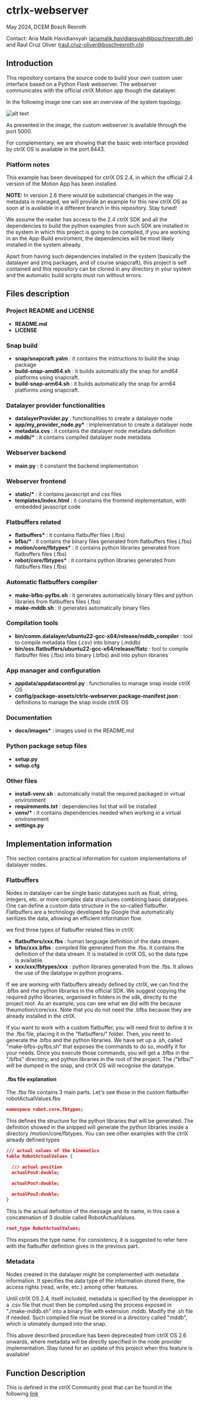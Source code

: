 # ctrlx-webserver

May 2024, DCEM Bosch Rexroth

Contact: Aria Malik Havidiansyah (ariamalik.havidiansyah@boschrexroth.de) and Raul Cruz Oliver (raul.cruz-oliver@boschrexroth.ch)

## Introduction

This repository contains the source code to build your own custom user interface based on a Python Flask webserver. The webserver communicates with the official ctrlX Motion app though the datalayer.

In the following image one can see an overview of the system topology. 

![alt text](docs/images/overview.png)

As presented in the image, the custom webserver is available through the port 5000. 

For complementary, we are showing that the basic web interface provided by ctrlX OS is available in the port 8443.

### Platform notes
This example has been developped for ctrlX OS 2.4, in which the official 2.4 version of the Motion App has been installed.

**NOTE:** In version 2.6 there would be substancial changes in the way metadata is managed, we will provide an example for this new ctrlX OS as soon at is available in a different branch in this repository. Stay tuned!

We assume the reader has access to the 2.4 ctrlX SDK and all the dependencies to build the python examples from such SDK are installed in the system in which this project is going to be compiled, if you are working in an the App-Build enviroment, the dependencies will be most likely installed in the system already. 

Apart from having such dependencies installed in the system (basically the datalayer and zmq packages, and of course snapcraft), this project is self contained and this repository can be cloned in any directory in your system and the automatic build scripts must run without errors.

## Files description

### Project README and LICENSE
- **README.md**
- **LICENSE**

### Snap build 
- **snap/snapcraft.yalm** : it contains the instructions to build the snap package
- **build-snap-amd64.sh** : it builds automatically the snap for amd64 platforms using snapcraft.
- **build-snap-arm64.sh** : it builds automatically the snap for arm64 platforms using snapcraft.

### Datalayer provider functionalities
- **datalayerProvider.py** : functionalities to create a datalayer node
- **app/my_provider_node.py\*** : implementation to create a datalayer node
- **metadata.cvs** : it contains the datalayer node metadata definition
- **mddb/\*** : it contains compiled datalayer node metadata

### Webserver backend
- **main.py** : it constaint the backend implementation

###  Webserver frontend
- **static/\*** : it contains javascript and css files
- **templates/index.html** : it constains the frontend implementation, with embedded javascript code

### Flatbuffers related 
- **flatbuffers\*** : it contains flatbuffer files (.fbs)
- **bfbs/\*** : it contains the binary files generated from flatbuffers files (.fbs)
- **motion/core/fbtypes\*** : it contains python libraries generated from flatbuffers files (.fbs) 
- **robot/core/fbtypes\*** : it contains python libraries generated from flatbuffers files (.fbs) 

### Automatic flatbuffers compiler
- **make-bfbs-pyfbs.sh** : it generates automatically binary files and python libraries from flatbuffers files (.fbs)
- **make-mddb.sh** : it generates automatically binary files 

### Compilation tools
- **bin/comm.datalayer/ubuntu22-gcc-x64/release/mddb_compiler** : tool to compile metadata files (.csv) into binary (.mddb)
- **bin/oss.flatbuffers/ubuntu22-gcc-x64/release/flatc** : tool to compile flatbuffer files (.fbs) into binary (.bfbs) and into pyhon libraries

### App manager and configuration
- **appdata/appdatacontrol.py** : functionalies to manage snap inside ctrlX OS
- **config/package-assets/ctrlx-webserver.package-manifest.json** : definitions to manage the snap inside ctrlX OS

### Documentation
- **docs/images\*** : images used in the README.md

### Python package setup files
- **setup.py**
- **setup.cfg**

### Other files
- **install-venv.sh** : automatically install the required packaged in virtual environment
- **requirements.txt** : dependenciies list that will be installed 
- **venv/\*** : it contains dependencies needed when working in a virtual environement
- **settings.py**


## Implementation information
This section contains practical information for custom implementations of datalayer nodes.

### Flatbuffers
Nodes in datalayer can be single basic datatypes such as float, string, integers, etc. or more complex data structures combining basic datatypes. 
One can define a custom data structure in the so-called flatbuffer. Flatbuffers are a technology developed by Google that automatically serilizes the data, allowing an efficient information flow.

we find three types of flatbuffer related files in ctrlX:
- **flatbuffers/xxx.fbs** : human language definition of the data stream
- **bfbs/xxx.bfbs** : compiled file generated from the .fbs. It contains the definition of the data stream. It is installed in ctrlX OS, so the data type is available.
- **xxx/xxx/fbtypes/xxx** : python libraries generated from the .fbs. It allows the use of the datatype in python programs.

If we are working with flatbuffers already defined by ctrlX, we can find the .bfbs and rhe python libraries in the official SDK. We suggest copying the required  pytho libraries, organised in folders in the sdk, directly to the project root. As an example, you can see what we did with the because theumotion/core/xxx. Note that you do not need the .bfbs because they are already installed in the ctrlX. 

If you want to work with a custom flatbuffer, you will need first to define it in the .fbs file, placing it in the "flatbuffers/" folder. Then, you need to generate the .bfbs and the python libraries. We have set up a .sh, called "make-bfbs-pyfbs.sh" that exposes the commands to do so, modify it for your needs. Once you execute those commands, you will get a .bfbs in the "/bfbs" directory, and python libraries in the root of the project. The /"bfbs/" will be dumped in the snap, and ctrlX OS will recognise the datatype.

#### .fbs file explanation

The .fbs file contains 3 main parts. Let's see those in the custom flatbuffer robotActualValues.fbs

```json
namespace robot.core.fbtypes;
```

This defines the structure for the python libraries that will be generated. The definition showed in the snipped will generate the python libraries inside a directory /motion/core/fbtypes. You can see other examples with the ctrlX already defined types

```json
/// actual values of the kinematics
table RobotActualValues {

  /// actual position
  actualPosX:double;

  actualPosY:double;
  
  actualPosZ:double;
}
```
This is the actual definition of the message and its name, in this case a concatenation of 3 double called RobotActualValues.

```json
root_type RobotActualValues;
```
This exposes the type name. For consistency, it is suggested to refer here with the flatbuffer definition gives in the previous part.

### Metadata
Nodes created in the datalayer might be complemented with metadata information. It specifies the data type of the information stored there, the access rights (read, write, etc.) among other features.

Until ctrlX OS 2.4, itself included, metadata is specified by the developper in a .csv file that must then be compiled using the process exposed in "./make-mddb.sh" into a binary file with extension .mddb. Modify the .sh file if needed. Such compiled file must be stored in a directory called "mddb", which is utimately dumped into the snap.

This above described procedure has been depreceated from ctrlX OS 2.6 onwards, where metadata will be directly specified in the node provider implementation. Stay tuned for an update of this project when this feature is available!

## Function Description
This is defined in the ctrlX Community post that can be found in the following [link](https://developer.community.boschrexroth.com/t5/ctrlX-Author-Team-Articles/SDK-Python-webserver-custom-User-Interface-for-Motion-App/ba-p/94933)





